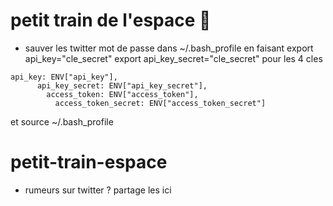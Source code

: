 # petit train de l'espace :rocket:
 - sauver les twitter mot de passe dans ~/.bash_profile
en faisant 
export api_key="cle_secret"
export api_key_secret="cle_secret"
pour les 4 cles
```
api_key: ENV["api_key"],
      api_key_secret: ENV["api_key_secret"],
        access_token: ENV["access_token"],
          access_token_secret: ENV["access_token_secret"]
```


et source ~/.bash_profile
# petit-train-espace
- rumeurs sur twitter ? partage les ici
